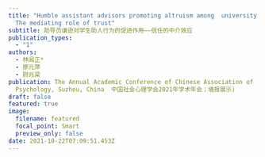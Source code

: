 ```yaml
---
title: "Humble assistant advisors promoting altruism among  university students:
  The mediating role of trust"
subtitle: 助导员谦逊对学生助人行为的促进作用——信任的中介效应
publication_types:
  - "1"
authors:
  - 林闻正*
  - 廖元萍
  - 尉兆梁
publication: The Annual Academic Conference of Chinese Association of  Social
  Psychology, Suzhou, China  中国社会心理学会2021年学术年会；墙报展示)
draft: false
featured: true
image:
  filename: featured
  focal_point: Smart
  preview_only: false
date: 2021-10-22T07:09:51.453Z
---
```

